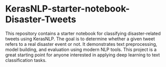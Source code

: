 # KerasNLP-starter-notebook-Disaster-Tweets
This repository contains a starter notebook for classifying disaster-related tweets using KerasNLP. The goal is to determine whether a given tweet refers to a real disaster event or not. It demonstrates text preprocessing, model building, and evaluation using modern NLP tools. This project is a great starting point for anyone interested in applying deep learning to text classification tasks.
